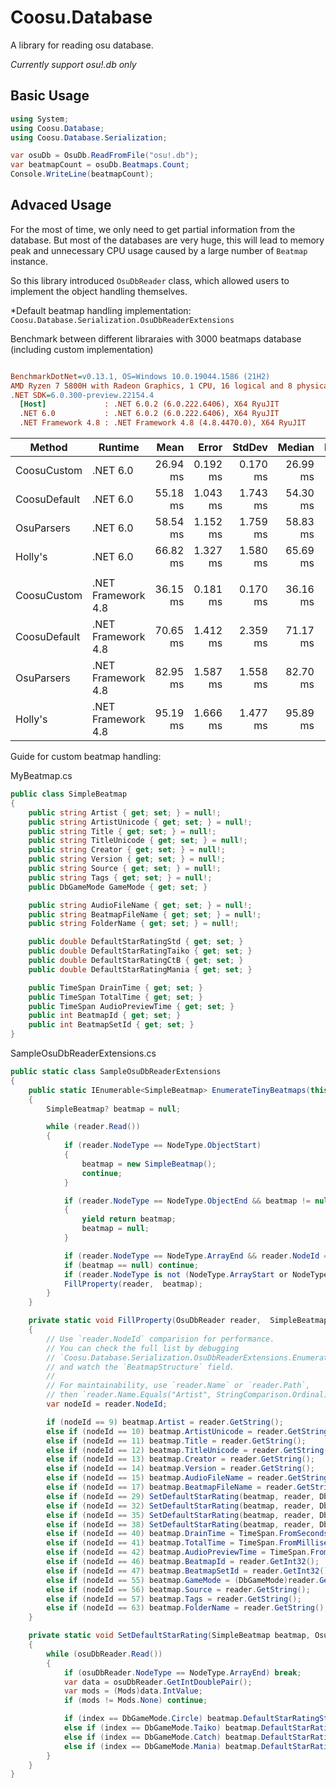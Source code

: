 # Coosu.Database
A library for reading osu database.

*Currently support osu!.db only*

## Basic Usage
```cs
using System;
using Coosu.Database;
using Coosu.Database.Serialization;

var osuDb = OsuDb.ReadFromFile("osu!.db");           
var beatmapCount = osuDb.Beatmaps.Count;
Console.WriteLine(beatmapCount);
```

## Advaced Usage
For the most of time, we only need to get partial information from the database. But most of the databases are very huge, this will lead to memory peak and unnecessary CPU usage caused by a large number of `Beatmap` instance.

So this library introduced `OsuDbReader` class, which allowed users to implement the object handling themselves.

*Default beatmap handling implementation: `Coosu.Database.Serialization.OsuDbReaderExtensions`

Benchmark between different libraraies with 3000 beatmaps database (including custom implementation)
``` ini

BenchmarkDotNet=v0.13.1, OS=Windows 10.0.19044.1586 (21H2)
AMD Ryzen 7 5800H with Radeon Graphics, 1 CPU, 16 logical and 8 physical cores
.NET SDK=6.0.300-preview.22154.4
  [Host]             : .NET 6.0.2 (6.0.222.6406), X64 RyuJIT
  .NET 6.0           : .NET 6.0.2 (6.0.222.6406), X64 RyuJIT
  .NET Framework 4.8 : .NET Framework 4.8 (4.8.4470.0), X64 RyuJIT


```
| Method       | Runtime            |     Mean |    Error |   StdDev |   Median | Ratio | RatioSD | Allocated |
| ------------ | ------------------ | -------: | -------: | -------: | -------: | ----: | ------: | --------: |
| CoosuCustom  | .NET 6.0           | 26.94 ms | 0.192 ms | 0.170 ms | 26.99 ms |  0.48 |    0.02 |     22 MB |
| CoosuDefault | .NET 6.0           | 55.18 ms | 1.043 ms | 1.743 ms | 54.30 ms |  1.00 |    0.00 |     52 MB |
| OsuParsers   | .NET 6.0           | 58.54 ms | 1.152 ms | 1.759 ms | 58.83 ms |  1.06 |    0.05 |     55 MB |
| Holly's      | .NET 6.0           | 66.82 ms | 1.327 ms | 1.580 ms | 65.69 ms |  1.20 |    0.04 |     60 MB |
|              |                    |          |          |          |          |       |         |           |
| CoosuCustom  | .NET Framework 4.8 | 36.15 ms | 0.181 ms | 0.170 ms | 36.16 ms |  0.52 |    0.02 |     22 MB |
| CoosuDefault | .NET Framework 4.8 | 70.65 ms | 1.412 ms | 2.359 ms | 71.17 ms |  1.00 |    0.00 |     53 MB |
| OsuParsers   | .NET Framework 4.8 | 82.95 ms | 1.587 ms | 1.558 ms | 82.70 ms |  1.20 |    0.06 |     55 MB |
| Holly's      | .NET Framework 4.8 | 95.19 ms | 1.666 ms | 1.477 ms | 95.89 ms |  1.38 |    0.07 |     61 MB |


Guide for custom beatmap handling:

MyBeatmap.cs
```cs
public class SimpleBeatmap
{
    public string Artist { get; set; } = null!;
    public string ArtistUnicode { get; set; } = null!;
    public string Title { get; set; } = null!;
    public string TitleUnicode { get; set; } = null!;
    public string Creator { get; set; } = null!;
    public string Version { get; set; } = null!;
    public string Source { get; set; } = null!;
    public string Tags { get; set; } = null!;
    public DbGameMode GameMode { get; set; }

    public string AudioFileName { get; set; } = null!;
    public string BeatmapFileName { get; set; } = null!;
    public string FolderName { get; set; } = null!;

    public double DefaultStarRatingStd { get; set; }
    public double DefaultStarRatingTaiko { get; set; }
    public double DefaultStarRatingCtB { get; set; }
    public double DefaultStarRatingMania { get; set; }

    public TimeSpan DrainTime { get; set; }
    public TimeSpan TotalTime { get; set; }
    public TimeSpan AudioPreviewTime { get; set; }
    public int BeatmapId { get; set; }
    public int BeatmapSetId { get; set; }
}
```

SampleOsuDbReaderExtensions.cs
```cs
public static class SampleOsuDbReaderExtensions
{
    public static IEnumerable<SimpleBeatmap> EnumerateTinyBeatmaps(this OsuDbReader reader)
    {
        SimpleBeatmap? beatmap = null;

        while (reader.Read())
        {
            if (reader.NodeType == NodeType.ObjectStart)
            {
                beatmap = new SimpleBeatmap();
                continue;
            }

            if (reader.NodeType == NodeType.ObjectEnd && beatmap != null)
            {
                yield return beatmap;
                beatmap = null;
            }

            if (reader.NodeType == NodeType.ArrayEnd && reader.NodeId == 7) yield break;
            if (beatmap == null) continue;
            if (reader.NodeType is not (NodeType.ArrayStart or NodeType.KeyValue)) continue;
            FillProperty(reader,  beatmap);
        }
    }

    private static void FillProperty(OsuDbReader reader,  SimpleBeatmap beatmap)
    {
        // Use `reader.NodeId` comparision for performance.
        // You can check the full list by debugging
        // `Coosu.Database.Serialization.OsuDbReaderExtensions.EnumerateBeatmaps`,
        // and watch the `BeatmapStructure` field.
        // 
        // For maintainability, use `reader.Name` or `reader.Path`,
        // then `reader.Name.Equals("Artist", StringComparison.Ordinal)`
        var nodeId = reader.NodeId;

        if (nodeId == 9) beatmap.Artist = reader.GetString();
        else if (nodeId == 10) beatmap.ArtistUnicode = reader.GetString();
        else if (nodeId == 11) beatmap.Title = reader.GetString();
        else if (nodeId == 12) beatmap.TitleUnicode = reader.GetString();
        else if (nodeId == 13) beatmap.Creator = reader.GetString();
        else if (nodeId == 14) beatmap.Version = reader.GetString();
        else if (nodeId == 15) beatmap.AudioFileName = reader.GetString();
        else if (nodeId == 17) beatmap.BeatmapFileName = reader.GetString();
        else if (nodeId == 29) SetDefaultStarRating(beatmap, reader, DbGameMode.Circle);
        else if (nodeId == 32) SetDefaultStarRating(beatmap, reader, DbGameMode.Taiko);
        else if (nodeId == 35) SetDefaultStarRating(beatmap, reader, DbGameMode.Catch);
        else if (nodeId == 38) SetDefaultStarRating(beatmap, reader, DbGameMode.Mania);
        else if (nodeId == 40) beatmap.DrainTime = TimeSpan.FromSeconds(reader.GetInt32());
        else if (nodeId == 41) beatmap.TotalTime = TimeSpan.FromMilliseconds(reader.GetInt32());
        else if (nodeId == 42) beatmap.AudioPreviewTime = TimeSpan.FromMilliseconds(reader.GetInt32());
        else if (nodeId == 46) beatmap.BeatmapId = reader.GetInt32();
        else if (nodeId == 47) beatmap.BeatmapSetId = reader.GetInt32();
        else if (nodeId == 55) beatmap.GameMode = (DbGameMode)reader.GetByte();
        else if (nodeId == 56) beatmap.Source = reader.GetString();
        else if (nodeId == 57) beatmap.Tags = reader.GetString();
        else if (nodeId == 63) beatmap.FolderName = reader.GetString();
    }

    private static void SetDefaultStarRating(SimpleBeatmap beatmap, OsuDbReader osuDbReader, DbGameMode index)
    {
        while (osuDbReader.Read())
        {
            if (osuDbReader.NodeType == NodeType.ArrayEnd) break;
            var data = osuDbReader.GetIntDoublePair();
            var mods = (Mods)data.IntValue;
            if (mods != Mods.None) continue;

            if (index == DbGameMode.Circle) beatmap.DefaultStarRatingStd = data.DoubleValue;
            else if (index == DbGameMode.Taiko) beatmap.DefaultStarRatingTaiko = data.DoubleValue;
            else if (index == DbGameMode.Catch) beatmap.DefaultStarRatingCtB = data.DoubleValue;
            else if (index == DbGameMode.Mania) beatmap.DefaultStarRatingMania = data.DoubleValue;
        }
    }
}
```

